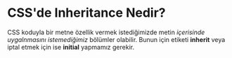 <h1>CSS'de Inheritance Nedir?</h1>
    <p>CSS koduyla bir metne özellik vermek istediğimizde metin <em>içerisinde uygalnmasını istemediğimiz</em> bölümler olabilir. Bunun için etiketi <b>inherit</b> veya iptal etmek için ise <b>initial</b> yapmamız gerekir. </p>